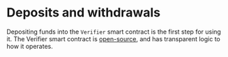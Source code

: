 # Deposits and withdrawals

Depositing funds into the `Verifier` smart contract is the first step for using it. The Verifier smart contract is [open-source](https://github.com/near/intents/), and has transparent logic to how it operates.&#x20;



###





